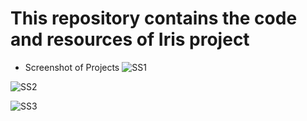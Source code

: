 # This repository contains the code and resources of Iris project


* Screenshot of Projects
![SS1](https://user-images.githubusercontent.com/123231895/213853104-2e0fe5b6-5e7e-4fae-a0c7-d1a41bab016b.PNG)

![SS2](https://user-images.githubusercontent.com/123231895/213853119-b76820da-e1d6-4e8e-bc41-4e35757a7925.PNG)

![SS3](https://user-images.githubusercontent.com/123231895/213853125-f0986a0d-fee3-49d8-b7d6-ae5b913a3edf.PNG)

